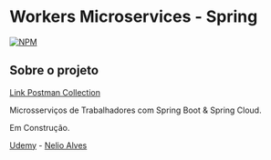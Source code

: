 # Workers Microservices - Spring
[![NPM](https://img.shields.io/npm/l/react)](https://github.com/renatohvo/microservices-hr-worker-spring/blob/main/LICENSE) 

## Sobre o projeto
[Link Postman Collection](https://elements.getpostman.com/redirect?entityId=21956516-912d999c-eecc-4546-be08-eca387c9637c&entityType=collection "Link Postman Collection")

Microsserviços de Trabalhadores com Spring Boot & Spring Cloud.

Em Construção.

[Udemy](https://www.udemy.com/course/microsservicos-java-spring-cloud "https://www.udemy.com/course/microsservicos-java-spring-cloud") - [Nelio Alves](https://github.com/acenelio "@acenelio")